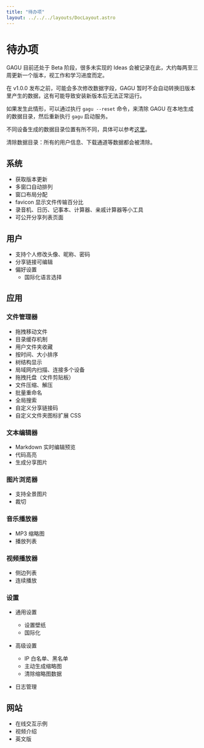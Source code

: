 ```yaml
---
title: "待办项"
layout: ../../../layouts/DocLayout.astro
---
```


# 待办项

GAGU 目前还处于 Beta 阶段，很多未实现的 Ideas 会被记录在此，大约每两至三周更新一个版本，视工作和学习进度而定。

在 v1.0.0 发布之前，可能会多次修改数据字段，GAGU 暂时不会自动转换旧版本里产生的数据，这有可能导致安装新版本后无法正常运行。

如果发生此情形，可以通过执行 `gagu --reset` 命令，来清除 GAGU 在本地生成的数据目录，然后重新执行 `gagu` 启动服务。

不同设备生成的数据目录位置有所不同，具体可以参考[这里](/docs/getting-started/features.zh)。

<div class="apply-tip">
清除数据目录：所有的用户信息、下载通道等数据都会被清除。
</div>

## 系统

- 获取版本更新
- 多窗口自动排列
- 窗口布局分配
- favicon 显示文件传输百分比
- 录音机、日历、记事本、计算器、亲戚计算器等小工具
- 可公开分享列表页面

## 用户

- 支持个人修改头像、昵称、密码
- 分享链接可编辑
- 偏好设置
  - 国际化语言选择

## 应用

### 文件管理器

- 拖拽移动文件
- 目录缓存机制
- 用户文件夹收藏
- 按时间、大小排序
- 树结构显示
- 局域网内扫描、连接多个设备
- 拖拽托盘（文件剪贴板）
- 文件压缩、解压
- 批量重命名
- 全局搜索
- 自定义分享链接码
- 自定义文件夹图标扩展 CSS

### 文本编辑器

- Markdown 实时编辑预览
- 代码高亮
- 生成分享图片

### 图片浏览器

- 支持全景图片
- 裁切

### 音乐播放器

- MP3 缩略图
- 播放列表

### 视频播放器

- 侧边列表
- 连续播放

### 设置

- 通用设置
  - 设置壁纸
  - 国际化

- 高级设置
  - IP 白名单、黑名单
  - 主动生成缩略图
  - 清除缩略图数据

- 日志管理

## 网站

- 在线交互示例
- 视频介绍
- 英文版

